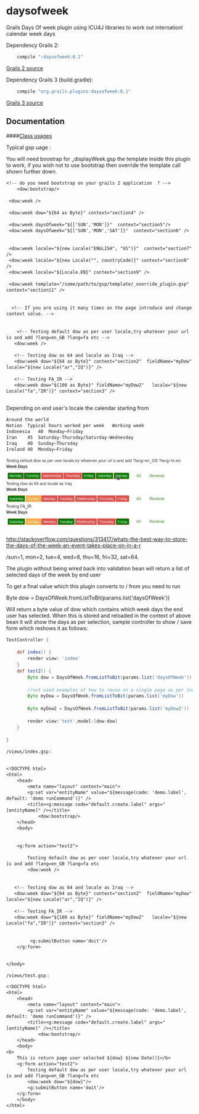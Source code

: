 daysofweek
=========

Grails Days Of week plugin using ICU4J libraries to work out internationl calendar week days 


Dependency Grails 2:

```groovy
	compile ":daysofweek:0.1"
```

[Grails 2 source](https://github.com/vahidhedayati/grails-daysofweek-plugin/tree/grails2)

Dependency Grails 3 (build.gradle):

```groovy
	compile "org.grails.plugins:daysofweek:0.1"
```
[Grails 3 source](https://github.com/vahidhedayati/grails-daysofweek-plugin)
	

Documentation
---

####[Class usages](https://vahidhedayati.github.io/grails-daysofweek-plugin/gapi/index.html)


Typical gsp uage :

You will need boostrap for _displayWeek.gsp the template inside this plugin to work, if you wish not to use
bootstrap then override the template call shown further down.

```gsp
<!-- do you need bootstrap on your grails 2 application  ? -->
	<dow:bootstrap/>
	
 <dow:week />
  
 <dow:week dow="${64 as Byte}" context="section4" />
  
 <dow:week daysOfweek="${['SUN','MON']}"  context="section5"/>
 <dow:week daysOfweek="${['SUN','MON','SAT']}"  context="section6" />
  
   
 <dow:week locale="${new Locale("ENGLISH", "US")}"  context="section7" />
 <dow:week locale="${new Locale("", countryCode)}" context="section8"  />
 <dow:week locale="${Locale.EN}" context="section9" />
   
 <dow:week template="/some/path/to/gsp/template/_override_plugin.gsp"  context="section11" />
 
 
  <!-- If you are using it many times on the page introduce and change context value. -->
 
 
	<!-- Testing default dow as per user locale,try whatever your url is and add ?lang=en_GB ?lang=fa etc -->  
   <dow:week />
  
   <!-- Testing dow as 64 and locale as Iraq -->
   <dow:week dow="${64 as Byte}" context="section2"  fieldName="myDow" locale="${new Locale("ar","IQ")}" />
   
   <!-- Testing FA_IR -->
   <dow:week dow="${100 as Byte}" fieldName="myDow2"   locale="${new Locale("fa","IR")}" context="section3" />
 
 ```
 
 
 
 Depending on end user's locale the calendar starting from
 
 ```
Around the world
Nation	Typical hours worked per week	Working week
Indonesia	40	Monday–Friday
Iran	45	Saturday-Thursday/Saturday-Wednesday
Iraq	40	Sunday–Thursday
Ireland	40	Monday–Friday
```


![sample image](https://raw.githubusercontent.com/vahidhedayati/grails-daysofweek-plugin/master/docs/sample.png)

http://stackoverflow.com/questions/313417/whats-the-best-way-to-store-the-days-of-the-week-an-event-takes-place-on-in-a-r

/sun=1, mon=2, tue=4, wed=8, thu=16, fri=32, sat=64.

The plugin without being wired back into validation bean will return a list of selected days of the week by end user

To get a final value which this plugin converts to / from you need to run

Byte dow = DaysOfWeek.fromListToBit(params.list('daysOfWeek'))

Will return a byte value of dow which contains which week days the end user has selected. When this is stored and reloaded in the context of above bean it will show the days as per selection, sample controller to show / save form which reshows it as follows:

```groovy
TestController {

	def index() {
		render view: 'index'
	}
	def test2() {
		Byte dow = DaysOfWeek.fromListToBit(params.list('daysOfWeek'))
		
		//not used examples of how to reuse on a single page as per index
		Byte myDow = DaysOfWeek.fromListToBit(params.list('myDow'))
		
		Byte myDow2 = DaysOfWeek.fromListToBit(params.list('myDow2'))
		
		render view:'test',model:[dow:dow]
	}

}
```


`/views/index.gsp` :

```gsp

<!DOCTYPE html>
<html>
	<head>
		<meta name="layout" content="main">
		<g:set var="entityName" value="${message(code: 'demo.label', default: 'demo runCommand')}" />
		<title><g:message code="default.create.label" args="[entityName]" /></title>
			<dow:bootstrap/>
	</head>
	<body>


	<g:form action="test2">

		Testing default dow as per user locale,try whatever your url is and add ?lang=en_GB ?lang=fa etc  
   		<dow:week />


   <!-- Testing dow as 64 and locale as Iraq -->
   <dow:week dow="${64 as Byte}" context="section2"  fieldName="myDow" locale="${new Locale("ar","IQ")}" />
   
   <!-- Testing FA_IR -->
   <dow:week dow="${100 as Byte}" fieldName="myDow2"   locale="${new Locale("fa","IR")}" context="section3" />
   
   
		 <g:submitButton name='doit'/>
 	</g:form>
 
 ```
 
 
	</body>
</html>



`/views/test.gsp` :


```gsp
<!DOCTYPE html>
<html>
	<head>
		<meta name="layout" content="main">
		<g:set var="entityName" value="${message(code: 'demo.label', default: 'demo runCommand')}" />
		<title><g:message code="default.create.label" args="[entityName]" /></title>
			<dow:bootstrap/>
	</head>
	<body>
<b>
	This is return page user selected ${dow} ${new Date()}</b>
	<g:form action="test2">
		Testing default dow as per user locale,try whatever your url is and add ?lang=en_GB ?lang=fa etc    
   		<dow:week dow="${dow}"/>
 		<g:submitButton name='doit'/>
 	</g:form>
	</body>
</html>
```